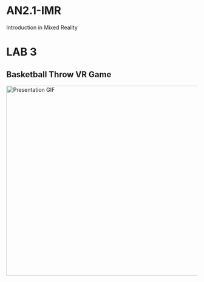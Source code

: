 # AN2.1-IMR
Introduction in Mixed Reality
<h1>LAB 3</h1>
<h2>Basketball Throw VR Game</h2>
<img src="./Lab3/Presentation.gif" alt="Presentation GIF" width="800" height="500">
